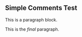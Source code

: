 
## Simple Comments Test

This is a paragraph block. 

<!--
This should be hidden.
-->

This is the *final* paragraph.
